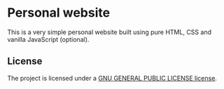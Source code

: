 # Personal website

This is a very simple personal website built using pure HTML, CSS and vanilla JavaScript (optional).


## License

The project is licensed under a [GNU GENERAL PUBLIC LICENSE license](./LICENSE).
